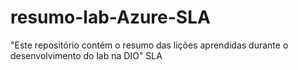 # resumo-lab-Azure-SLA
"Este repositório contém o resumo das lições aprendidas durante o desenvolvimento do lab na DIO" SLA 
